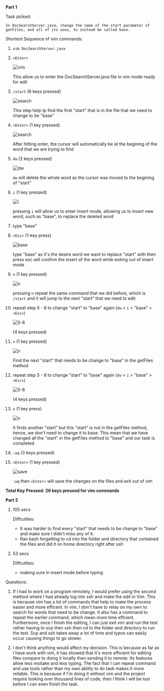 **Part 1**

Task picked: 

    In DocSearchServer.java, change the name of the start parameter of getFiles, and all of its uses, to instead be called base.

Shortest Sequence of vim commands: 

1. `vim DocSearchServer.java`
2. `<Enter>`

    ![vim](1.1.PNG)
    
    This allow us to enter the DocSearchServer.java file in vim mode ready for edit 

3.  `/start` (6 keys pressed)

    ![search](1.2.PNG)
   
    This step help tp find the first "start" that is in the file that we need to change to be "base"

4. `<Enter>` (1 key pressed)

    ![search](1.2.1.PNG)
    
    After hitting enter, the cursor will automatically be at the begining of the word that we are trying to find

5. `dw` (2 keys pressed)

    ![dw](1.3.PNG)
    
    `dw` will delete the whole word as the cursor was moved to the begining of "start" 

6. `i` (1 key pressed)

    ![i](1.4.PNG)
    
    pressing `i` will allow us to enter insert mode, allowing us to insert new word, such as "base", to replace the deleted word

7. type "base" 
8. `<Esc>` (1-key press)

    ![base](1.5.PNG)
    
    type "base" as it's the desire word we want to replace "start" with then press esc will confirm the insert of the word while exiting out of insert mode 

9. `n` (1 key pressed)

    ![n](1.6.PNG)
   
    pressing `n` repeat the same command that we did before, which is `/start` and it will jump to the next "start" that we need to edit 

10. repeat step 5 - 8 to change "start" to "base" again (`dw` > `i` > "base" > `<Esc>`)

    ![5-8](1.7.PNG)
   
    (4 keys pressed)

11. `n` (1 key pressed)

    ![n](1.8.PNG)
    
    Find the next "start" that needs to be change to "base" in the getFiles method 

12. repeat step 5 - 8 to change "start" to "base" again (`dw` > `i` > "base" > `<Esc>`)

    ![5-8](1.9.PNG)
   
    (4 keys pressed)

13. `n` (1 key press)

    ![n](1.10.PNG)
   
    It finds another "start" but this "start" is not in the getFiles method, hence, we don't need to change it to base. This mean that we have changed all the "start" in the getFiles method to "base" and our task is completed 

14. `:wq` (3 keys pressed)
15. `<Enter>` (1 key pressed)

    ![save](1.11.PNG)
    
    `:wq` then `<Enter>` will save the changes on the files and exit out of vim 


**Total Key Pressed: 26 keys pressed for vim commands**


**Part 2**

1. 105 secs

    Diffculties: 
    - It was harder to find every "start" that needs to be change to "base" and make sure I didn't miss any of it. 
    - Ran bash forgetting to cd into the folder and directory that contained the files and did it on home directory right after ssh
    



2. 53 secs 

    Diffculties: 
    - making sure in insert mode before typing 


Questions: 

1. If I had to work on a program remotely, I would prefer using the second method where I had already log into ssh and make the edit in Vim. This is because vim has a lot of commands that help to make the process easier and more efficent. In vim, I don't have to relay on my own to search for words that need to be change. It also has a command to repeat the earlier command, which mean more time effcient. Furthermore, once I finish the editing, I can just exit vim and run the test rather having to scp then ssh then cd to the folder and directory to run the test. Scp and ssh takes away a lot of time and typos can easily occur causing things to go slower. 

2. I don't think anything would affect my decision. This is because as far as I have work with vim, it has showed that it's more efficient for editing files compare to doing it locally then sending it to remote. Its features allow less msitake and less typing. The fact that I can repeat command and use tools rather than my own ability to do task makes it more reliable. This is because if I'm doing it without vim and the project require looking over thousand lines of code, then I think I will be lost before I can even finish the task. 